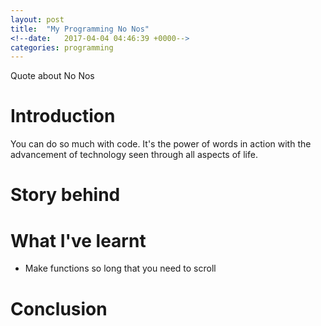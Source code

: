 ```yaml
---
layout: post
title:  "My Programming No Nos"
<!--date:   2017-04-04 04:46:39 +0000-->
categories: programming
---
```

Quote about No Nos

# Introduction
You can do so much with code. It's the power of words in action with the advancement of technology seen through all aspects of life.
# Story behind
# What I've learnt
* Make functions so long that you need to scroll
# Conclusion
